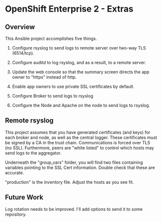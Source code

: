 OpenShift Enterprise 2 - Extras
===

Overview
---
This Ansible project accomplishes five things.

1. Configure rsyslog to send logs to remote server over two-way TLS (6514/tcp).

2. Configure auditd to log rsyslog, and as a result, to a remote server.

3. Update the web console so that the summary screen directs the app owner to "https" instead of http.

4. Enable app owners to use private SSL certificates by default.

5. Configure Broker to send logs to rsyslog

6. Configure the Node and Apache on the node to send logs to rsyslog.

Remote rsyslog
---
This project assumes that you have generated certificates (and keys) for each broker and node, as well as the central logger.  These certificates must be signed by a CA in the trust chain.  Communications is forced over TLS (no SSL).  Furthermore, peers are "white listed" to control which hosts may send logs to the aggregator.

Underneath the "group_vars" folder, you will find two files containing variables pointing to the SSL Cert information.  Double check that these are accurate.

"production" is the inventory file.  Adjust the hosts as you see fit.  

Future Work
---
Log rotation needs to be improved.  I'll add options to send it to some repository.
